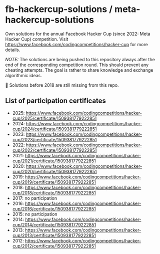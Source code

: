 # fb-hackercup-solutions / meta-hackercup-solutions
Own solutions for the annual Facebook Hacker Cup (since 2022: Meta Hacker Cup) competition. Visit
https://www.facebook.com/codingcompetitions/hacker-cup for more details.

*NOTE:* The solutions are being pushed to this repository always after the end of the corresponding
competition round. This should prevent any cheating attempts. The goal is rather to share knowledge
and exchange algorithmic ideas.

:construction_worker: Solutions before 2018 are still missing from this repo.

## List of participation certificates
* 2025: https://www.facebook.com/codingcompetitions/hacker-cup/2025/certificate/1509381779222851
* 2024: https://www.facebook.com/codingcompetitions/hacker-cup/2024/certificate/1509381779222851
* 2023: https://www.facebook.com/codingcompetitions/hacker-cup/2023/certificate/1509381779222851
* 2022: https://www.facebook.com/codingcompetitions/hacker-cup/2022/certificate/1509381779222851
* 2021: https://www.facebook.com/codingcompetitions/hacker-cup/2021/certificate/1509381779222851
* 2020: https://www.facebook.com/codingcompetitions/hacker-cup/2020/certificate/1509381779222851
* 2019: https://www.facebook.com/codingcompetitions/hacker-cup/2019/certificate/1509381779222851
* 2018: https://www.facebook.com/codingcompetitions/hacker-cup/2018/certificate/1509381779222851
* 2017: no participation
* 2016: https://www.facebook.com/codingcompetitions/hacker-cup/2016/certificate/1509381779222851
* 2015: no participation
* 2014: https://www.facebook.com/codingcompetitions/hacker-cup/2014/certificate/1509381779222851
* 2013: https://www.facebook.com/codingcompetitions/hacker-cup/2013/certificate/1509381779222851
* 2012: https://www.facebook.com/codingcompetitions/hacker-cup/2012/certificate/1509381779222851
